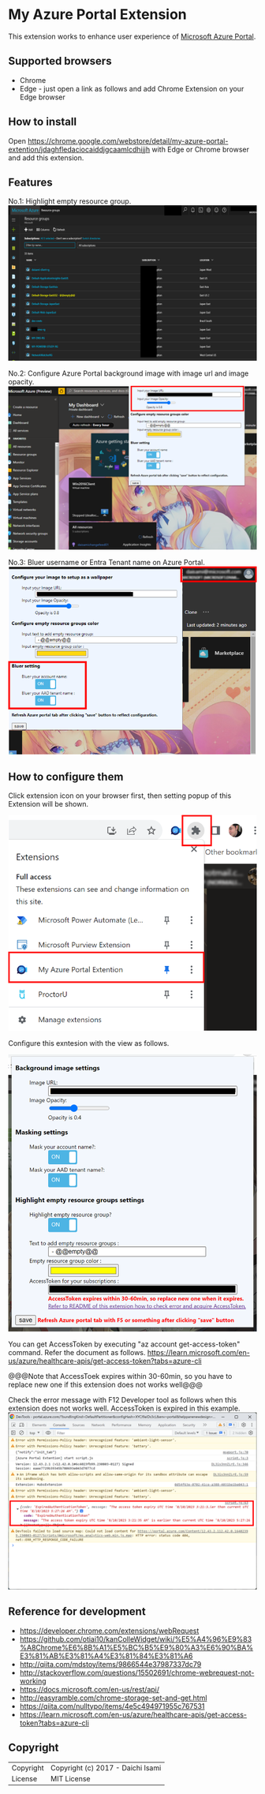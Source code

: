 My Azure Portal Extension
============================

This extension works to enhance user experience of [Microsoft Azure Portal](https://portal.azure.com/).

## Supported browsers
- Chrome
- Edge - just open a link as follows and add Chrome Extension on your Edge browser

## How to install

Open https://chrome.google.com/webstore/detail/my-azure-portal-extention/jdaghfledaciocaiddjgcaamlcdhijjh with Edge or Chrome browser and add this extension.

## Features

No.1: Highlight empty resource group.
![extension usage image01](img/use-image-01.png "extension usage image01")

No.2: Configure Azure Portal background image with image url and image opacity.
![extension usage image02](img/use-image-02.png "extension usage image02")

No.3: Bluer username or Entra Tenant name on Azure Portal.
![extension usage image03](img/use-image-03.png "extension usage image03")

## How to configure them
Click extension icon on your browser first, then setting popup of this Extension will be shown.

![extension setting image01](img/setting-01.png "extension setting image01")

Configure this exntesion with the view as follows.

![extension setting image02](img/setting-02.png "extension setting image02")

You can get AccessToken by executing "az account get-access-token" command. Refer the document as follows. 
https://learn.microsoft.com/en-us/azure/healthcare-apis/get-access-token?tabs=azure-cli

@@@Note that AccessToek expires within 30-60min, so you have to replace new one if this extension does not works well@@@

Check the error message with F12 Developer tool as follows when this extension does not works well. AccessToken is expired in this example. 
![extension setting image03](img/setting-03.png "extension setting image03")


## Reference for development

- https://developer.chrome.com/extensions/webRequest
- https://github.com/otiai10/kanColleWidget/wiki/%E5%A4%96%E9%83%A8Chrome%E6%8B%A1%E5%BC%B5%E9%80%A3%E6%90%BA%E3%81%AB%E3%81%A4%E3%81%84%E3%81%A6
- http://qiita.com/mdstoy/items/9866544e37987337dc79
- http://stackoverflow.com/questions/15502691/chrome-webrequest-not-working
- https://docs.microsoft.com/en-us/rest/api/
- http://easyramble.com/chrome-storage-set-and-get.html
- https://qiita.com/nulltypo/items/4e5c494971955c767531
- https://learn.microsoft.com/en-us/azure/healthcare-apis/get-access-token?tabs=azure-cli

## Copyright
<table>
  <tr>
    <td>Copyright</td><td>Copyright (c) 2017 - Daichi Isami</td>
  </tr>
  <tr>
    <td>License</td><td>MIT License</td>
  </tr>
</table>
